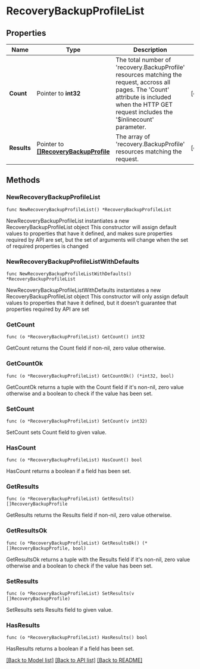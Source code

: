 # RecoveryBackupProfileList

## Properties

Name | Type | Description | Notes
------------ | ------------- | ------------- | -------------
**Count** | Pointer to **int32** | The total number of &#39;recovery.BackupProfile&#39; resources matching the request, accross all pages. The &#39;Count&#39; attribute is included when the HTTP GET request includes the &#39;$inlinecount&#39; parameter. | [optional] 
**Results** | Pointer to [**[]RecoveryBackupProfile**](recovery.BackupProfile.md) | The array of &#39;recovery.BackupProfile&#39; resources matching the request. | [optional] 

## Methods

### NewRecoveryBackupProfileList

`func NewRecoveryBackupProfileList() *RecoveryBackupProfileList`

NewRecoveryBackupProfileList instantiates a new RecoveryBackupProfileList object
This constructor will assign default values to properties that have it defined,
and makes sure properties required by API are set, but the set of arguments
will change when the set of required properties is changed

### NewRecoveryBackupProfileListWithDefaults

`func NewRecoveryBackupProfileListWithDefaults() *RecoveryBackupProfileList`

NewRecoveryBackupProfileListWithDefaults instantiates a new RecoveryBackupProfileList object
This constructor will only assign default values to properties that have it defined,
but it doesn't guarantee that properties required by API are set

### GetCount

`func (o *RecoveryBackupProfileList) GetCount() int32`

GetCount returns the Count field if non-nil, zero value otherwise.

### GetCountOk

`func (o *RecoveryBackupProfileList) GetCountOk() (*int32, bool)`

GetCountOk returns a tuple with the Count field if it's non-nil, zero value otherwise
and a boolean to check if the value has been set.

### SetCount

`func (o *RecoveryBackupProfileList) SetCount(v int32)`

SetCount sets Count field to given value.

### HasCount

`func (o *RecoveryBackupProfileList) HasCount() bool`

HasCount returns a boolean if a field has been set.

### GetResults

`func (o *RecoveryBackupProfileList) GetResults() []RecoveryBackupProfile`

GetResults returns the Results field if non-nil, zero value otherwise.

### GetResultsOk

`func (o *RecoveryBackupProfileList) GetResultsOk() (*[]RecoveryBackupProfile, bool)`

GetResultsOk returns a tuple with the Results field if it's non-nil, zero value otherwise
and a boolean to check if the value has been set.

### SetResults

`func (o *RecoveryBackupProfileList) SetResults(v []RecoveryBackupProfile)`

SetResults sets Results field to given value.

### HasResults

`func (o *RecoveryBackupProfileList) HasResults() bool`

HasResults returns a boolean if a field has been set.


[[Back to Model list]](../README.md#documentation-for-models) [[Back to API list]](../README.md#documentation-for-api-endpoints) [[Back to README]](../README.md)


